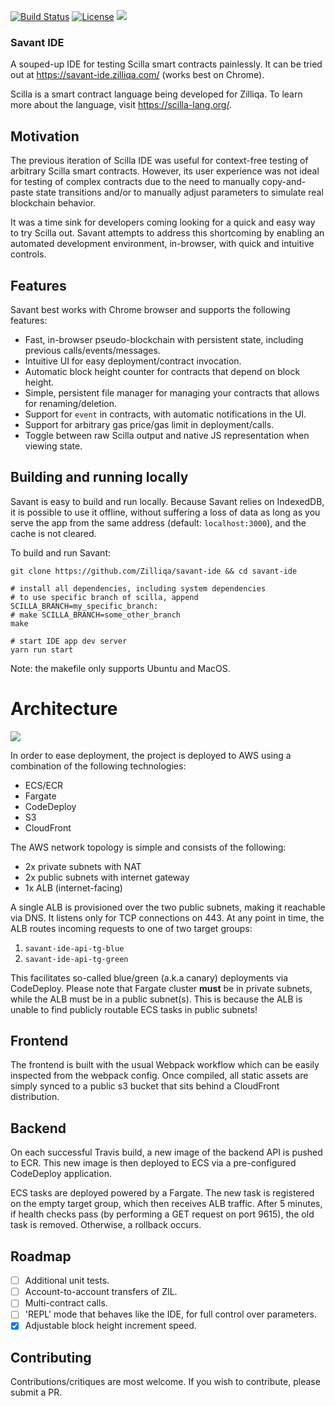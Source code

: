 
[![Build Status](https://travis-ci.com/Zilliqa/savant-ide.svg?token=JW9XZmrp42GWiwtgCs9i&branch=master)](https://travis-ci.com/Zilliqa/savant-ide)
[![License](https://img.shields.io/badge/License-GPLv3-blue.svg)](https://github.com/Zilliqa/savant-ide/blob/master/LICENSE)
<a href="https://discord.gg/8tpGXrB" target="_blank"><img src="https://img.shields.io/discord/370992535725932544.svg" /></a>

### Savant IDE

A souped-up IDE for testing Scilla smart contracts painlessly. It can be tried out at https://savant-ide.zilliqa.com/ (works best on Chrome). 

Scilla is a smart contract language being developed for Zilliqa. To learn more about the language, visit https://scilla-lang.org/.

## Motivation

The previous iteration of Scilla IDE was useful for
context-free testing of arbitrary Scilla smart contracts. However, its user
experience was not ideal for testing of complex contracts due to the need to
manually copy-and-paste state transitions and/or to manually adjust parameters
to simulate real blockchain behavior.

It was a time sink for developers coming looking for a quick and
easy way to try Scilla out. Savant attempts to address this shortcoming by
enabling an automated development environment, in-browser, with quick and
intuitive controls.

## Features

Savant best works with Chrome browser and supports the following features:

- Fast, in-browser pseudo-blockchain with persistent state, including previous
  calls/events/messages.
- Intuitive UI for easy deployment/contract invocation.
- Automatic block height counter for contracts that depend on block height.
- Simple, persistent file manager for managing your contracts that allows for
  renaming/deletion.
- Support for `event` in contracts, with automatic notifications in the UI.
- Support for arbitrary gas price/gas limit in deployment/calls.
- Toggle between raw Scilla output and native JS representation when viewing
  state.

## Building and running locally

Savant is easy to build and run locally. Because Savant relies on IndexedDB,
it is possible to use it offline, without suffering a loss of data as long as
you serve the app from the same address (default: `localhost:3000`), and the
cache is not cleared.

To build and run Savant:

```
git clone https://github.com/Zilliqa/savant-ide && cd savant-ide

# install all dependencies, including system dependencies
# to use specific branch of scilla, append SCILLA_BRANCH=my_specific_branch:
# make SCILLA_BRANCH=some_other_branch
make

# start IDE app dev server
yarn run start
```

Note: the makefile only supports Ubuntu and MacOS.

# Architecture

![](https://raw.githubusercontent.com/Zilliqa/savant-ide/dev/img/savant.png)

In order to ease deployment, the project is deployed to AWS using
a combination of the following technologies:

- ECS/ECR
- Fargate
- CodeDeploy
- S3
- CloudFront

The AWS network topology is simple and consists of the following:

- 2x private subnets with NAT
- 2x public subnets with internet gateway
- 1x ALB (internet-facing)

A single ALB is provisioned over the two public subnets, making it
reachable via DNS. It listens only for TCP connections on 443. At any point in
time, the ALB routes incoming requests to one of two target groups:

1. `savant-ide-api-tg-blue`
2. `savant-ide-api-tg-green`

This facilitates so-called blue/green (a.k.a canary) deployments via
CodeDeploy. Please note that Fargate cluster **must** be in private subnets,
while the ALB must be in a public subnet(s). This is because the ALB is unable
to find publicly routable ECS tasks in public subnets!

## Frontend

The frontend is built with the usual Webpack workflow which can be easily
inspected from the webpack config. Once compiled, all static assets are simply
synced to a public s3 bucket that sits behind a CloudFront distribution.

## Backend

On each successful Travis build, a new image of the backend API is pushed to
ECR. This new image is then deployed to ECS via a pre-configured CodeDeploy
application.

ECS tasks are deployed powered by a Fargate. The new task is registered on the
empty target group, which then receives ALB traffic.  After 5 minutes, if
health checks pass (by performing a GET request on port 9615), the old task is
removed. Otherwise, a rollback occurs.

## Roadmap

- [ ] Additional unit tests.
- [ ] Account-to-account transfers of ZIL.
- [ ] Multi-contract calls.
- [ ] 'REPL' mode that behaves like the IDE, for full control over parameters.
- [x] Adjustable block height increment speed.

## Contributing

Contributions/critiques are most welcome. If you wish to contribute,
please submit a PR.
